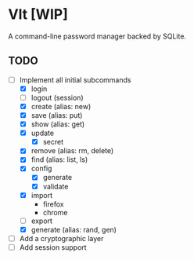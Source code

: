 # Vlt [WIP]
A command-line password manager backed by SQLite.

## TODO

- [ ] Implement all initial subcommands
  - [x] login
  - [ ] logout  (session)
  - [x] create  (alias: new)
  - [x] save    (alias: put)
  - [x] show    (alias: get)
  - [x] update
    - [x] secret
  - [x] remove  (alias: rm, delete)
  - [x] find    (alias: list, ls)
  - [x] config
    - [x] generate
    - [x] validate
  - [x] import
    - firefox
    - chrome
  - [ ] export
  - [x] generate (alias: rand, gen)
- [ ] Add a cryptographic layer
- [ ] Add session support
